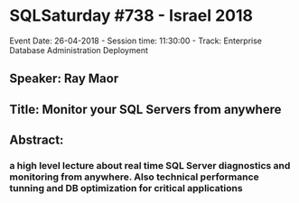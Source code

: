 # SQLSaturday #738 - Israel 2018
Event Date: 26-04-2018 - Session time: 11:30:00 - Track: Enterprise Database Administration  Deployment
## Speaker: Ray Maor
## Title: Monitor your SQL Servers from anywhere
## Abstract:
### a high level lecture about real time SQL Server diagnostics and monitoring from anywhere. Also technical performance tunning and DB optimization for critical applications
